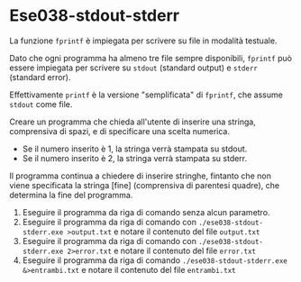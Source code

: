 # Ese038-stdout-stderr

La funzione `fprintf` è impiegata per scrivere su file in modalità testuale.

Dato che ogni programma ha almeno tre file sempre disponibili, `fprintf` può essere
impiegata per scrivere su `stdout` (standard output) e `stderr` (standard error).

Effettivamente `printf` è la versione "semplificata" di `fprintf`, che assume `stdout`
come file.

Creare un programma che chieda all'utente di inserire una stringa, comprensiva di spazi,
e di specificare una scelta numerica.

- Se il numero inserito è 1, la stringa verrà stampata su stdout.
- Se il numero inserito è 2, la stringa verrà stampata su stderr.

Il programma continua a chiedere di inserire stringhe, fintanto che non viene
specificata la stringa [fine] (comprensiva di parentesi quadre), che determina la fine
del programma.

1. Eseguire il programma da riga di comando senza alcun parametro.
2. Eseguire il programma da riga di comando con `./ese038-stdout-stderr.exe >output.txt`
e notare il contenuto del file `output.txt`
3. Eseguire il programma da riga di comando con `./ese038-stdout-stderr.exe 2>error.txt`
e notare il contenuto del file `error.txt`
4. Eseguire il programma da riga di comando `./ese038-stdout-stderr.exe &>entrambi.txt`
e notare il contenuto del file `entrambi.txt`
